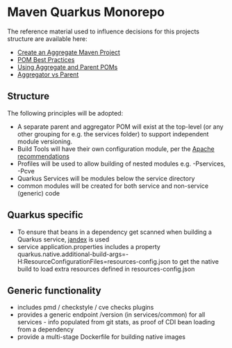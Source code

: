 # Maven Quarkus Monorepo

The reference material used to influence decisions for this projects structure are available here:

- [Create an Aggregate Maven Project](https://access.redhat.com/documentation/en-US/Fuse_ESB_Enterprise/7.1/html/Getting_Started/files/Develop-Aggregator.html)
- [POM Best Practices](https://books.sonatype.com/mvnref-book/reference/pom-relationships-sect-pom-best-practice.html)
- [Using Aggregate and Parent POMs](https://www.smartics.eu/confluence/display/BLOG/2013/07/22/Using+Aggregate+and+Parent+POMs)
- [Aggregator vs Parent](http://rostislav-matl.blogspot.com/2011/12/maven-aggregator-vs-parent.html)

## Structure

The following principles will be adopted:

- A separate parent and aggregator POM will exist at the top-level (or any other grouping for e.g. the services folder) to support independent module versioning.
- Build Tools will have their own configuration module, per the [Apache recommendations](https://maven.apache.org/plugins/maven-pmd-plugin/examples/multi-module-config.html)
- Profiles will be used to allow building of nested modules e.g. -Pservices, -Pcve
- Quarkus Services will be modules below the service directory
- common modules will be created for both service and non-service (generic) code

## Quarkus specific

- To ensure that beans in a dependency get scanned when building a Quarkus service, [jandex](https://quarkus.io/guides/cdi-reference#how-to-generate-a-jandex-index) is used
- service application.properties includes a property quarkus.native.additional-build-args=-H:ResourceConfigurationFiles=resources-config.json to get the native build to load extra resources defined in resources-config.json

## Generic functionality

- includes pmd / checkstyle / cve checks plugins
- provides a generic endpoint /version (in services/common) for all services - info populated from git stats, as proof of CDI bean loading from a dependency
- provide a multi-stage Dockerfile for building native images
